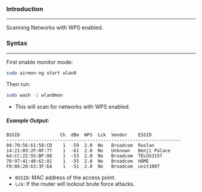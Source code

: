 ### Introduction
---
Scanning Networks with WPS enabled.

### Syntax
---
First enable monitor mode:
```sh
sudo airmon-ng start wlan0
```
Then run:
```sh
sudo wash -i wlan0mon 
```
- This will scan for networks with WPS enabled.

##### Example Output:
```
BSSID               Ch  dBm  WPS  Lck  Vendor    ESSID
-----------------------------------------------------------------
04:70:56:61:58:CD    1  -59  2.0  No   Broadcom  Ruslan
14:21:03:2F:0F:77    1  -61  2.0  No   Unknown   Benji Palace
64:CC:22:55:BF:88    1  -53  2.0  No   Broadcom  TELUS3157
70:97:41:40:62:81    1  -55  2.0  No   Broadcom  HOME
F0:86:20:63:3F:EA    1  -51  2.0  No   Broadcom  unit1007
```
- `BSSID`: MAC address of the access point.
- `Lck`: If the router will lockout brute force attacks.

